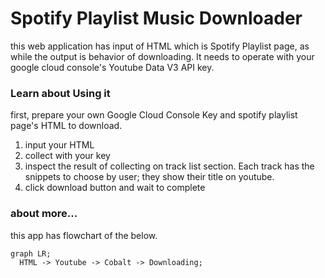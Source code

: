 # Spotify Playlist Music Downloader
this web application has input of HTML which is Spotify Playlist page, as while the output is behavior of downloading. It needs to operate with your google cloud console's Youtube Data V3 API key.

### Learn about Using it
first, prepare your own Google Cloud Console Key and spotify playlist page's HTML to download.
1. input your HTML
2. collect with your key
3. inspect the result of collecting on track list section. Each track has the snippets to choose by user; they show their title on youtube.
4. click download button and wait to complete

### about more...
this app has flowchart of the below.
```mermaid
graph LR;
  HTML -> Youtube -> Cobalt -> Downloading;
```